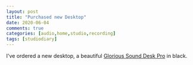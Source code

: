 ```yaml
---
layout: post
title: "Purchased new Desktop"
date: 2020-06-04
comments: true
categories: [audio,home,studio,recording]
tags: [studiodiary]
---
```


I've ordered a new desktop, a beautiful [Glorious Sound Desk Pro](https://www.glorious.de/glorious-sound-desk-pro-black) in black.
